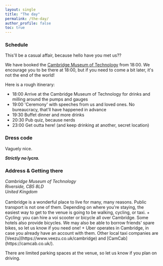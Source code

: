```yaml
---
layout: single
title: "The day"
permalink: /the-day/
author_profile: false
toc: true
---
```

### Schedule

This'll be a casual affair, because hello have you met us??

We have booked the [Cambridge Museum of Technology](https://maps.app.goo.gl/FUrpX2WgPmRaSqw76) from 18:00. 
We encourage you to be there at 18:00, but if you need to come a bit later, it's not the end of the world!

Here is a rough itinerary:

+ 18:00 Arrive at the Cambridge Museum of Technology for drinks and milling around the pumps and gauges
+ 19:00 'Ceremony' with speeches from us and loved ones. No bureaucracy, that'll have happened in advance
+ 19:30 Buffet dinner and more drinks
+ 20:30 Pub quiz, because nerds
+ 23:00 Get outta here! (and keep drinking at another, secret location)

### Dress code
Vaguely nice.

**_Strictly no lycra._**

### Address & Getting there
<address>
  Cambridge Museum of Technology<br /> Riverside, CB5 8LD<br /> United Kingdom
</address>

<br>
Cambridge is a wonderful place to live for many, many reasons.
Public transport is not one of them.
Depending on where you're staying, the easiest way to get to the venue is going to be walking, cycling, or taxi.
+ Cycling: you can hire a voi scooter or bicycle all over Cambridge. Some hotels also provide bicycles. We may also be able to borrow friends' spare bikes, so let us know if you need one!
+ Uber operates in Cambridge, in case you already have an account with them. Other local taxi companies are [Veezu](https://www.veezu.co.uk/cambridge) and [CamCab](https://camcab.co.uk/).

There are limited parking spaces at the venue, so let us know if you plan on driving.